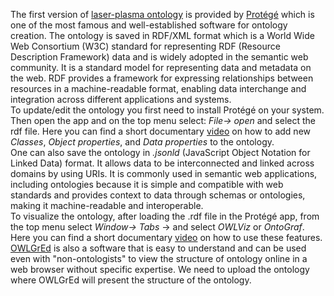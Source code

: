 The first version of [laser-plasma ontology](https://github.com/ComputationalRadiationPhysics/laser_plasma_ontology/blob/master/laser-plasma_ontology.rdf) is provided by [Protégé](https://protege.stanford.edu/)  which is one of the most famous and well-established software for ontology creation. The ontology is saved in RDF/XML format which is a World Wide Web Consortium (W3C) standard for representing RDF (Resource Description Framework) data and is widely adopted in the semantic web community. It is a standard model for representing data and metadata on the web. RDF provides a framework for expressing relationships between resources in a machine-readable format, enabling data interchange and integration across different applications and systems.  
To update/edit the ontology you first need to install Protégé on your system. Then open the app and on the top menu select: _File-> open_ and select the rdf file. Here you can find a short documentary [video](https://www.youtube.com/watch?app=desktop&v=LQ4iW3PO36E&t=660s) on how to add new _Classes_, _Object properties_, and _Data properties_ to the ontology.  
One can also save the ontology in _.jsonld_ (JavaScript Object Notation for Linked Data) format. It allows data to be interconnected and linked across domains by using URIs.  It is commonly used in semantic web applications, including ontologies because it is simple and compatible with web standards and provides context to data through schemas or ontologies, making it machine-readable and interoperable.  
To visualize the ontology, after loading the .rdf file in the Protégé app, from the top menu select _Window-> Tabs_ -> and select _OWLViz_ or _OntoGraf_.  Here you can find a short documentary [video](https://www.youtube.com/watch?v=2nC2GDnfbnU) on how to use these features.   
[OWLGrEd](http://owlgred.lumii.lv/) is also a software that is easy to understand and can be used even with "non-ontologists" to view the structure of ontology online in a web browser without specific expertise. We need to upload the ontology where OWLGrEd will present the structure of the ontology.
